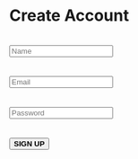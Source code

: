 <html lang="en">
<head>
    <meta charset="UTF-8">
    <meta name="viewport" content="width=device-width, initial-scale=1.0">
     <link rel="stylesheet" href="tela.css">
</head>
<body>
    <div class="tela">
        <form action="">
            <h1 id="logo">Create Account</h1>
            <br>
           <input type="text" placeholder="Name">
            <br><br><br>
            <input type="email" placeholder="Email">
            <br><br><br>
            <input type="password" placeholder="Password">
            <br><br><br>
           <button type="submit"><strong>SIGN UP</strong></button>
         </form>
        </div>
   </body>
</html>

